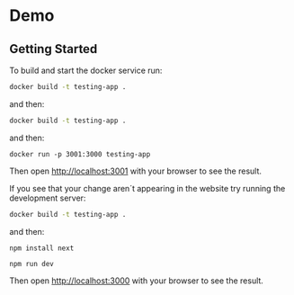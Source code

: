 #  Demo

## Getting Started


To build and start the docker service run:  
```bash
docker build -t testing-app .      
```  
and then:  
```bash
docker build -t testing-app .      
```  
and then:  
```
docker run -p 3001:3000 testing-app
```
Then open [http://localhost:3001](http://localhost:3001) with your browser to see the result.

If you see that your change aren´t appearing in the website try running the development server:
```bash
docker build -t testing-app .      
```  
and then: 
```
npm install next
```
```
npm run dev
```
Then open [http://localhost:3000](http://localhost:3000) with your browser to see the result.
